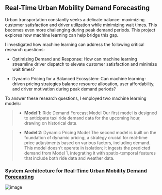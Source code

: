 ## Real-Time Urban Mobility Demand Forecasting

Urban transportation constantly seeks a delicate balance: maximizing customer satisfaction and driver utilization while minimizing wait times. This becomes even more challenging during peak demand periods. This project explores how machine learning can help bridge this gap.  

I investigated how machine learning can address the following critical research questions:

- Optimizing Demand and Response: How can machine learning streamline driver dispatch to elevate customer satisfaction and minimize wait times?

- Dynamic Pricing for a Balanced Ecosystem: Can machine learning-driven pricing strategies balance resource allocation, user affordability, and driver motivation during peak demand periods?

To answer these research questions, I employed two machine learning models:

> -	**Model 1**: Ride Demand Forecast Model
>   Our first model is designed to anticipate taxi ride demand data for the upcoming hour, drawing on historical data. 

> - **Model 2**: Dynamic Pricing Model
>   The second model is built on the foundation of dynamic pricing, a strategy crucial for real-time price adjustments based on various factors, including demand. This model doesn't operate in isolation; it ingests the predicted demand from Model 1, integrating it with spatio-temporal features that include both ride data and weather data.
 
### <u>System Architecture for Real-Time Urban Mobility Demand Forecasting</u>

![image](https://github.com/donmonc/Ride-Demand-Forecast/assets/37820350/559d4840-473a-4049-83b2-e76a292eb8a5)



